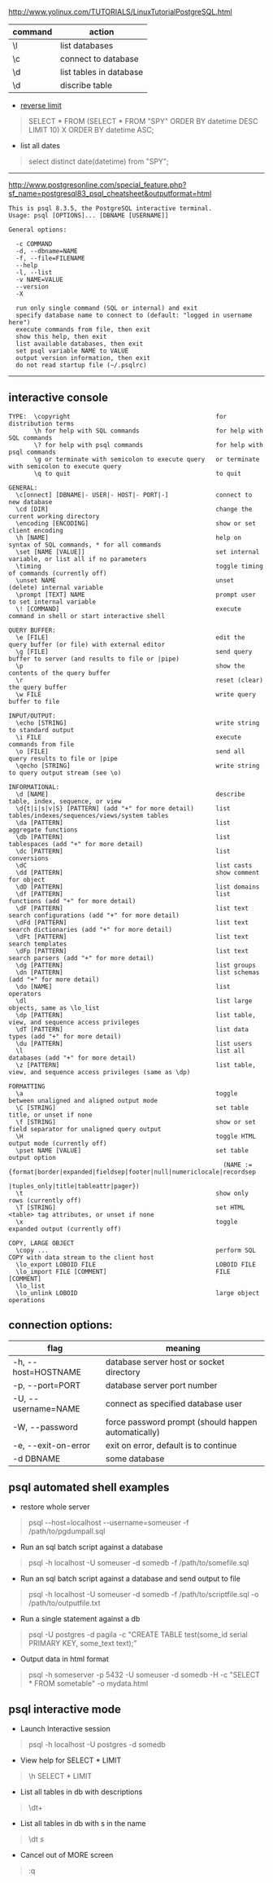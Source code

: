 <http://www.yolinux.com/TUTORIALS/LinuxTutorialPostgreSQL.html>

command         | action
-------         | ------
\l              | list databases
\c <db name>    | connect to database
\d              | list tables in database
\d <table-name> | discribe table

- [reverse limit](https://stackoverflow.com/questions/11200808/sql-limit-but-from-the-end)
> SELECT * FROM (SELECT * FROM "SPY" ORDER BY datetime DESC LIMIT 10) X ORDER BY datetime ASC;

- list all dates
> select distinct date(datetime) from "SPY";

*****

<http://www.postgresonline.com/special_feature.php?sf_name=postgresql83_psql_cheatsheet&outputformat=html>

    This is psql 8.3.5, the PostgreSQL interactive terminal.
    Usage: psql [OPTIONS]... [DBNAME [USERNAME]]

    General options:

      -c COMMAND
      -d, --dbname=NAME
      -f, --file=FILENAME
      --help
      -l, --list
      -v NAME=VALUE
      --version
      -X

      run only single command (SQL or internal) and exit
      specify database name to connect to (default: "logged in username here")
      execute commands from file, then exit
      show this help, then exit
      list available databases, then exit
      set psql variable NAME to VALUE
      output version information, then exit
      do not read startup file (~/.psqlrc)

*****

interactive console
-------------------

    TYPE:  \copyright                                        for distribution terms
           \h for help with SQL commands                     for help with SQL commands
           \? for help with psql commands                    for help with psql commands
           \g or terminate with semicolon to execute query   or terminate with semicolon to execute query
           \q to quit                                        to quit

    GENERAL:
      \c[onnect] [DBNAME|- USER|- HOST|- PORT|-]             connect to new database
      \cd [DIR]                                              change the current working directory
      \encoding [ENCODING]                                   show or set client encoding
      \h [NAME]                                              help on syntax of SQL commands, * for all commands
      \set [NAME [VALUE]]                                    set internal variable, or list all if no parameters
      \timing                                                toggle timing of commands (currently off)
      \unset NAME                                            unset (delete) internal variable
      \prompt [TEXT] NAME                                    prompt user to set internal variable
      \! [COMMAND]                                           execute command in shell or start interactive shell

    QUERY BUFFER:
      \e [FILE]                                              edit the query buffer (or file) with external editor
      \g [FILE]                                              send query buffer to server (and results to file or |pipe)
      \p                                                     show the contents of the query buffer
      \r                                                     reset (clear) the query buffer
      \w FILE                                                write query buffer to file

    INPUT/OUTPUT:
      \echo [STRING]                                         write string to standard output
      \i FILE                                                execute commands from file
      \o [FILE]                                              send all query results to file or |pipe
      \qecho [STRING]                                        write string to query output stream (see \o)

    INFORMATIONAL:
      \d [NAME]                                              describe table, index, sequence, or view
      \d{t|i|s|v|S} [PATTERN] (add "+" for more detail)      list tables/indexes/sequences/views/system tables
      \da [PATTERN]                                          list aggregate functions
      \db [PATTERN]                                          list tablespaces (add "+" for more detail)
      \dc [PATTERN]                                          list conversions
      \dC                                                    list casts
      \dd [PATTERN]                                          show comment for object
      \dD [PATTERN]                                          list domains
      \df [PATTERN]                                          list functions (add "+" for more detail)
      \dF [PATTERN]                                          list text search configurations (add "+" for more detail)
      \dFd [PATTERN]                                         list text search dictionaries (add "+" for more detail)
      \dFt [PATTERN]                                         list text search templates
      \dFp [PATTERN]                                         list text search parsers (add "+" for more detail)
      \dg [PATTERN]                                          list groups
      \dn [PATTERN]                                          list schemas (add "+" for more detail)
      \do [NAME]                                             list operators
      \dl                                                    list large objects, same as \lo_list
      \dp [PATTERN]                                          list table, view, and sequence access privileges
      \dT [PATTERN]                                          list data types (add "+" for more detail)
      \du [PATTERN]                                          list users
      \l                                                     list all databases (add "+" for more detail)
      \z [PATTERN]                                           list table, view, and sequence access privileges (same as \dp)

    FORMATTING
      \a                                                     toggle between unaligned and aligned output mode
      \C [STRING]                                            set table title, or unset if none
      \f [STRING]                                            show or set field separator for unaligned query output
      \H                                                     toggle HTML output mode (currently off)
      \pset NAME [VALUE]                                     set table output option
                                                               (NAME := {format|border|expanded|fieldsep|footer|null|numericlocale|recordsep
                                                               |tuples_only|title|tableattr|pager})
      \t                                                     show only rows (currently off)
      \T [STRING]                                            set HTML <table> tag attributes, or unset if none
      \x                                                     toggle expanded output (currently off)

    COPY, LARGE OBJECT
      \copy ...                                              perform SQL COPY with data stream to the client host
      \lo_export LOBOID FILE                                 LOBOID FILE
      \lo_import FILE [COMMENT]                              FILE [COMMENT]
      \lo_list
      \lo_unlink LOBOID                                      large object operations


connection options:
-------------------
flag                | meaning
----                | -------
-h, --host=HOSTNAME | database server host or socket directory
-p, --port=PORT     | database server port number
-U, --username=NAME | connect as specified database user
-W, --password      | force password prompt (should happen automatically)
-e, --exit-on-error | exit on error, default is to continue
-d DBNAME           | some database


psql automated shell examples
-----------------------------

- restore whole server
> psql --host=localhost --username=someuser -f /path/to/pgdumpall.sql

- Run an sql batch script against a database
> psql -h localhost -U someuser -d somedb -f /path/to/somefile.sql

- Run an sql batch script against a database and send output to file
> psql -h localhost -U someuser -d somedb -f /path/to/scriptfile.sql  -o /path/to/outputfile.txt

- Run a single statement against a db
> psql -U postgres -d pagila -c "CREATE TABLE test(some_id serial PRIMARY KEY, some_text text);"

- Output data in html format
> psql -h someserver -p 5432 -U someuser -d somedb -H -c "SELECT * FROM sometable" -o mydata.html


psql interactive mode
---------------------

- Launch Interactive session
> psql -h localhost -U postgres -d somedb

- View help for SELECT * LIMIT
> \h  SELECT * LIMIT

- List all tables in db with descriptions
> \dt+

- List all tables in db with s in the name
> \dt *s*

- Cancel out of MORE screen
> :q
